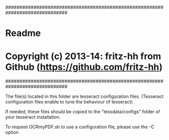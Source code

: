 ##############################################################################
# Readme
#
# Copyright (c) 2013-14: fritz-hh from Github (https://github.com/fritz-hh)
##############################################################################

The file(s) located in this folder are tesseract configuration files.
(Tesseract configuration files enable to tune the behaviour of tesseract)

If needed, these files should be copied to the "tessdata/configs" folder of your tesseract installation.

To request OCRmyPDF.sh to use a configuration file, please use the -C option
